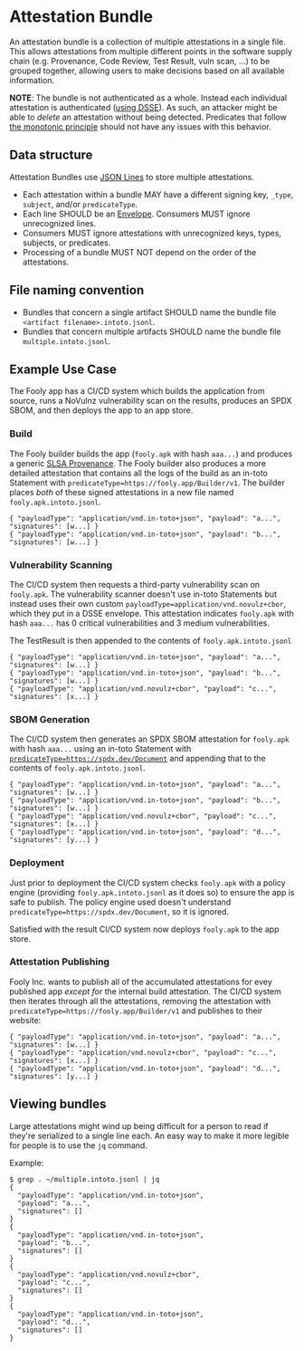 # Attestation Bundle

An attestation bundle is a collection of multiple attestations in a single file.
This allows attestations from multiple different points in the software supply
chain (e.g. Provenance, Code Review, Test Result, vuln scan, ...) to be grouped
together, allowing users to make decisions based on all available information.

**NOTE**: The bundle is not authenticated as a whole.  Instead each individual
attestation is authenticated
([using DSSE](https://github.com/secure-systems-lab/dsse)). As such, an attacker
might be able to _delete_ an attestation without being detected.  Predicates that
follow [the monotonic principle](spec/README.md#parsing-rules) should not have any
issues with this behavior.

## Data structure

Attestation Bundles use [JSON Lines](https://jsonlines.org/) to store multiple
attestations.

-   Each attestation within a bundle MAY have a different signing key, `_type`,
    `subject`, and/or `predicateType`.
-   Each line SHOULD be an [Envelope]. Consumers MUST ignore unrecognized lines.
-   Consumers MUST ignore attestations with unrecognized keys, types, subjects,
    or predicates.
-   Processing of a bundle MUST NOT depend on the order of the attestations.

## File naming convention

-   Bundles that concern a single artifact SHOULD name the bundle file
    `<artifact filename>.intoto.jsonl`.
-   Bundles that concern multiple artifacts SHOULD name the bundle file
    `multiple.intoto.jsonl`.

## Example Use Case

The Fooly app has a CI/CD system which builds the application from source, runs a
NoVulnz vulnerability scan on the results, produces an SPDX SBOM, and then deploys the
app to an app store.

### Build

The Fooly builder builds the app (`fooly.apk` with hash `aaa...`) and produces a generic
[SLSA Provenance](https://slsa.dev/provenance).  The Fooly builder also
produces a more detailed attestation that contains all the logs of the build as an
in-toto Statement with `predicateType=https://fooly.app/Builder/v1`.  The builder places
_both_ of these signed attestations in a new file named `fooly.apk.intoto.jsonl`.

```jsonl
{ "payloadType": "application/vnd.in-toto+json", "payload": "a...", "signatures": [w...] }
{ "payloadType": "application/vnd.in-toto+json", "payload": "b...", "signatures": [w...] }
```

### Vulnerability Scanning

The CI/CD system then requests a third-party vulnerability scan on `fooly.apk`.  The
vulnerability scanner doesn't use in-toto Statements but instead uses their own custom
`payloadType=application/vnd.novulz+cbor`, which they put in a DSSE envelope. This
attestation indicates `fooly.apk` with hash `aaa...` has 0 critical vulnerabilities and
3 medium vulnerabilities.

The TestResult is then appended to the contents of `fooly.apk.intoto.jsonl`

```jsonl
{ "payloadType": "application/vnd.in-toto+json", "payload": "a...", "signatures": [w...] }
{ "payloadType": "application/vnd.in-toto+json", "payload": "b...", "signatures": [w...] }
{ "payloadType": "application/vnd.novulz+cbor", "payload": "c...", "signatures": [x...] }
```

### SBOM Generation

The CI/CD system then generates an SPDX SBOM attestation for `fooly.apk` with hash
`aaa...` using an in-toto Statement with
[`predicateType=https://spdx.dev/Document`](https://github.com/in-toto/attestation/blob/main/spec/predicates/spdx.md)
and appending that to the contents of `fooly.apk.intoto.jsonl`.

```jsonl
{ "payloadType": "application/vnd.in-toto+json", "payload": "a...", "signatures": [w...] }
{ "payloadType": "application/vnd.in-toto+json", "payload": "b...", "signatures": [w...] }
{ "payloadType": "application/vnd.novulz+cbor", "payload": "c...", "signatures": [x...] }
{ "payloadType": "application/vnd.in-toto+json", "payload": "d...", "signatures": [y...] }
```

### Deployment

Just prior to deployment the CI/CD system checks `fooly.apk` with a policy engine
(providing `fooly.apk.intoto.jsonl` as it does so) to ensure the app is safe to publish.
The policy engine used doesn't understand `predicateType=https://spdx.dev/Document`, so
it is ignored.

Satisfied with the result CI/CD system now deploys `fooly.apk` to the app store.

### Attestation Publishing

Fooly Inc. wants to publish all of the accumulated attestations for evey published app
_except for_ the internal build attestation. The CI/CD system then iterates through all
the attestations, removing the attestation with
`predicateType=https://fooly.app/Builder/v1` and publishes to their website:

```jsonl
{ "payloadType": "application/vnd.in-toto+json", "payload": "a...", "signatures": [w...] }
{ "payloadType": "application/vnd.novulz+cbor", "payload": "c...", "signatures": [x...] }
{ "payloadType": "application/vnd.in-toto+json", "payload": "d...", "signatures": [y...] }
```

## Viewing bundles

Large attestations might wind up being difficult for a person to read if they're
serialized to a single line each.  An easy way to make it more legible for people is
to use the `jq` command.

Example:

```shell
$ grep . ~/multiple.intoto.jsonl | jq
{
  "payloadType": "application/vnd.in-toto+json",
  "payload": "a...",
  "signatures": []
}
{
  "payloadType": "application/vnd.in-toto+json",
  "payload": "b...",
  "signatures": []
}
{
  "payloadType": "application/vnd.novulz+cbor",
  "payload": "c...",
  "signatures": []
}
{
  "payloadType": "application/vnd.in-toto+json",
  "payload": "d...",
  "signatures": []
}
```

[Envelope]: README.md#envelope

